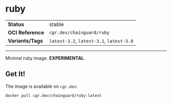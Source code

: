 <!--monopod:start-->
# ruby
| | |
| - | - |
| **Status** | stable |
| **OCI Reference** | `cgr.dev/chainguard/ruby` |
| **Variants/Tags** | `latest-3.2`, `latest-3.1`, `latest-3.0` |
---
<!--monopod:end-->

Minimal ruby image. **EXPERIMENTAL**.

## Get It!

The image is available on `cgr.dev`:

```
docker pull cgr.dev/chainguard/ruby:latest
```
